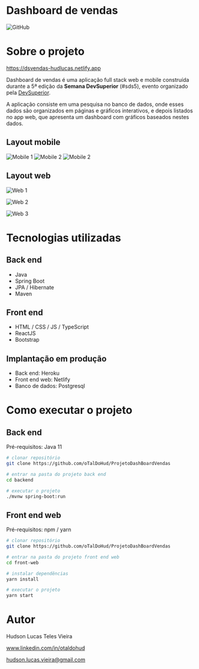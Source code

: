 # Dashboard de vendas
![GitHub](https://img.shields.io/github/license/oTalDoHud/ProjetoDashBoardVendas)

# Sobre o projeto

https://dsvendas-hudlucas.netlify.app

Dashboard de vendas é uma aplicação full stack web e mobile construída durante a 5ª edição da **Semana DevSuperior** (#sds5), evento organizado pela [DevSuperior](https://devsuperior.com "Site da DevSuperior").

A aplicação consiste em uma pesquisa no banco de dados, onde esses dados são organizados em páginas e gráficos interativos, e depois listados no app web, que apresenta um dashboard com gráficos baseados nestes dados.

## Layout mobile
![Mobile 1](https://github.com/oTalDoHud/ProjetoDashBoardVendas/blob/master/Assets/mobile1.png) ![Mobile 2](https://github.com/oTalDoHud/ProjetoDashBoardVendas/blob/master/Assets/mobile2.png) ![Mobile 2](https://github.com/oTalDoHud/ProjetoDashBoardVendas/blob/master/Assets/mobile3.png)

## Layout web
![Web 1](https://github.com/oTalDoHud/ProjetoDashBoardVendas/blob/master/Assets/web1.png)

![Web 2](https://github.com/oTalDoHud/ProjetoDashBoardVendas/blob/master/Assets/web2.png)

![Web 3](https://github.com/oTalDoHud/ProjetoDashBoardVendas/blob/master/Assets/web3.png)

# Tecnologias utilizadas
## Back end
- Java
- Spring Boot
- JPA / Hibernate
- Maven
## Front end
- HTML / CSS / JS / TypeScript
- ReactJS
- Bootstrap
## Implantação em produção
- Back end: Heroku
- Front end web: Netlify
- Banco de dados: Postgresql

# Como executar o projeto

## Back end
Pré-requisitos: Java 11

```bash
# clonar repositório
git clone https://github.com/oTalDoHud/ProjetoDashBoardVendas

# entrar na pasta do projeto back end
cd backend

# executar o projeto
./mvnw spring-boot:run
```

## Front end web
Pré-requisitos: npm / yarn

```bash
# clonar repositório
git clone https://github.com/oTalDoHud/ProjetoDashBoardVendas

# entrar na pasta do projeto front end web
cd front-web

# instalar dependências
yarn install

# executar o projeto
yarn start
```

# Autor

Hudson Lucas Teles Vieira

www.linkedin.com/in/otaldohud

hudson.lucas.vieira@gmail.com

